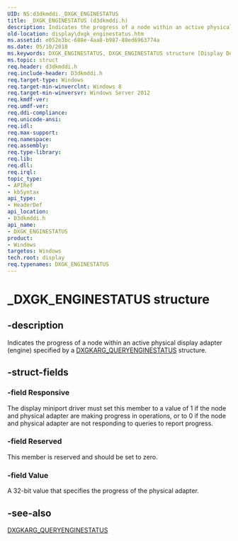 ```yaml
---
UID: NS:d3dkmddi._DXGK_ENGINESTATUS
title: _DXGK_ENGINESTATUS (d3dkmddi.h)
description: Indicates the progress of a node within an active physical display adapter (engine) specified by a DXGKARG_QUERYENGINESTATUS structure.
old-location: display\dxgk_enginestatus.htm
ms.assetid: e052e3bc-688e-4aa8-b987-88ed6963774a
ms.date: 05/10/2018
ms.keywords: DXGK_ENGINESTATUS, DXGK_ENGINESTATUS structure [Display Devices], _DXGK_ENGINESTATUS, d3dkmddi/DXGK_ENGINESTATUS, display.dxgk_enginestatus
ms.topic: struct
req.header: d3dkmddi.h
req.include-header: D3dkmddi.h
req.target-type: Windows
req.target-min-winverclnt: Windows 8
req.target-min-winversvr: Windows Server 2012
req.kmdf-ver: 
req.umdf-ver: 
req.ddi-compliance: 
req.unicode-ansi: 
req.idl: 
req.max-support: 
req.namespace: 
req.assembly: 
req.type-library: 
req.lib: 
req.dll: 
req.irql: 
topic_type:
- APIRef
- kbSyntax
api_type:
- HeaderDef
api_location:
- D3dkmddi.h
api_name:
- DXGK_ENGINESTATUS
product:
- Windows
targetos: Windows
tech.root: display
req.typenames: DXGK_ENGINESTATUS
---
```


# _DXGK_ENGINESTATUS structure


## -description


Indicates the progress of a node within an active physical display adapter (engine) specified by a <a href="https://docs.microsoft.com/windows-hardware/drivers/ddi/content/d3dkmddi/ns-d3dkmddi-_dxgkarg_queryenginestatus">DXGKARG_QUERYENGINESTATUS</a> structure.


## -struct-fields




### -field Responsive

The display miniport driver must set this member to a value of 1 if the node and physical adapter are making progress in operations, or to 0 if the node and physical adapter are not responding to queries to report progress.


### -field Reserved

This member is reserved and should be set to zero.


### -field Value

A 32-bit value that specifies the progress of the physical adapter.


## -see-also




<a href="https://docs.microsoft.com/windows-hardware/drivers/ddi/content/d3dkmddi/ns-d3dkmddi-_dxgkarg_queryenginestatus">DXGKARG_QUERYENGINESTATUS</a>
 

 

